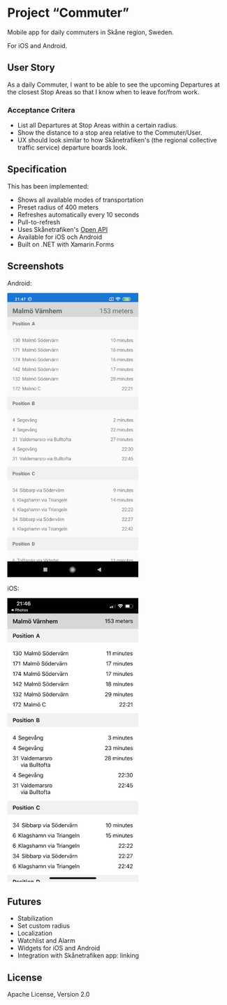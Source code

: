 # Project “Commuter”

Mobile app for daily commuters in Skåne region, Sweden. 

For iOS and Android.

## User Story

As a daily Commuter, I want to be able to see the upcoming Departures at the closest Stop Areas so that I know when to leave for/from work.
 
### Acceptance Critera

* List all Departures at Stop Areas within a certain radius.
* Show the distance to a stop area relative to the Commuter/User.
* UX should look similar to how Skånetrafiken's (the regional collective traffic service) departure boards look.

## Specification
This has been implemented:

* Shows all available modes of transportation
* Preset radius of 400 meters
* Refreshes automatically every 10 seconds
* Pull-to-refresh
* Uses Skånetrafiken's [Open API](http://www.labs.skanetrafiken.se/default.asp)
* Available for iOS och Android
* Built on .NET with Xamarin.Forms

## Screenshots

Android:

<img src="Screenshots/android.png" alt="On Android" width="300">

iOS:

<img src="Screenshots/ios.png" alt="On iOS" width="300">

## Futures
* Stabilization
* Set custom radius
* Localization
* Watchlist and Alarm
* Widgets for iOS and Android
* Integration with Skånetrafiken app: linking

## License
Apache License, Version 2.0